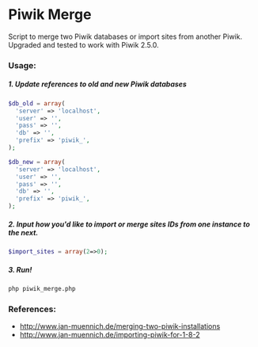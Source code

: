 Piwik Merge
===========

Script to merge two Piwik databases or import sites from another Piwik.  Upgraded and tested to work with Piwik 2.5.0.

### Usage:
##### 1. Update references to old and new Piwik databases
```php
$db_old = array(
  'server' => 'localhost',
  'user' => '',
  'pass' => '',
  'db' => '',
  'prefix' => 'piwik_',
);

$db_new = array(
  'server' => 'localhost',
  'user' => '',
  'pass' => '',
  'db' => '',
  'prefix' => 'piwik_',
);
```
##### 2. Input how you'd like to import or merge sites IDs from one instance to the next.
```php
$import_sites = array(2=>0);
```
##### 3. Run!
```bash
php piwik_merge.php
```

### References:
- http://www.jan-muennich.de/merging-two-piwik-installations
- http://www.jan-muennich.de/importing-piwik-for-1-8-2
